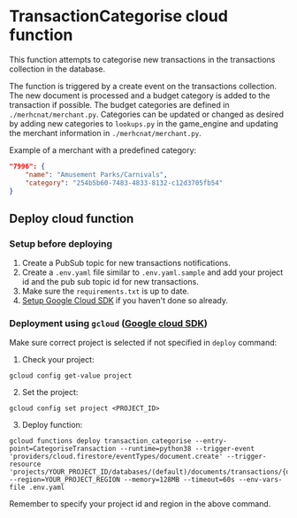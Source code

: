 # TransactionCategorise cloud function
This function attempts to categorise new transactions in the transactions collection in the database. 

The function is triggered by a create event on the transactions collection. The new document is processed and a budget category is added to the transaction if possible. The budget categories are defined in `./merhcnat/merchant.py`. Categories can be updated or changed as desired by adding new categories to `lookups.py` in the game_engine and updating the merchant information in `./merhcnat/merchant.py`. 

Example of a merchant with a predefined category:
```json
"7996": {
    "name": "Amusement Parks/Carnivals",
    "category": "254b5b60-7483-4833-8132-c12d3705fb54"
}
```

## Deploy cloud function

### Setup before deploying
1. Create a PubSub topic for new transactions notifications.
2. Create a `.env.yaml` file similar to `.env.yaml.sample` and add your project id and the pub sub topic id for new transactions.
3. Make sure the `requirements.txt` is up to date.
4. [Setup Google Cloud SDK](https://cloud.google.com/sdk/docs/install) if you haven't done so already.

### Deployment using `gcloud` ([Google cloud SDK](https://cloud.google.com/sdk/docs/install))
Make sure correct project is selected if not specified in `deploy` command:

1. Check your project:
  ```
  gcloud config get-value project
  ```

2. Set the project:
  ```
  gcloud config set project <PROJECT_ID>
  ```

3. Deploy function:
  ```
  gcloud functions deploy transaction_categorise --entry-point=CategoriseTransaction --runtime=python38 --trigger-event 'providers/cloud.firestore/eventTypes/document.create' --trigger-resource 'projects/YOUR_PROJECT_ID/databases/(default)/documents/transactions/{docId}' --region=YOUR_PROJECT_REGION --memory=128MB --timeout=60s --env-vars-file .env.yaml
  ```
Remember to specify your project id and region in the above command.





